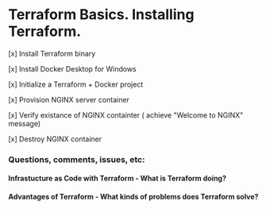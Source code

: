 # Terraform Basics. Installing Terraform.

[x] Install Terraform binary

[x] Install Docker Desktop for Windows

[x] Initialize a Terraform + Docker project

[x] Provision NGINX server container

[x] Verify existance of NGINX containter ( achieve "Welcome to NGINX" message)

[x] Destroy NGINX container

### Questions, comments, issues, etc:

#### Infrastucture as Code with Terraform - What is Terraform doing?

#### Advantages of Terraform - What kinds of problems does Terraform solve?
